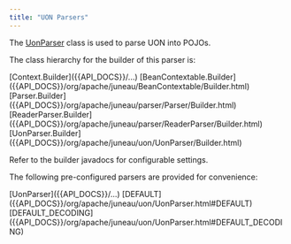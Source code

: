 ```yaml
---
title: "UON Parsers"
---
```


The [UonParser]({{API_DOCS}}/org/apache/juneau/uon/UonParser.html) class is used to parse UON into POJOs.

The class hierarchy for the builder of this parser is:

<tree>
<node-0><java-abstract-class>[Context.Builder]({{API_DOCS}}/...)</java-abstract-class></node-0>
<node-1><java-abstract-class>[BeanContextable.Builder]({{API_DOCS}}/org/apache/juneau/BeanContextable/Builder.html)</java-abstract-class></node-1>
<node-2><java-abstract-class>[Parser.Builder]({{API_DOCS}}/org/apache/juneau/parser/Parser/Builder.html)</java-abstract-class></node-2>
<node-3><java-abstract-class>[ReaderParser.Builder]({{API_DOCS}}/org/apache/juneau/parser/ReaderParser/Builder.html)</java-abstract-class></node-3>
<node-4><java-class>[UonParser.Builder]({{API_DOCS}}/org/apache/juneau/uon/UonParser/Builder.html)</java-class></node-4>
</tree>

Refer to the builder javadocs for configurable settings.

The following pre-configured parsers are provided for convenience:

<tree>
<node-0><java-class>[UonParser]({{API_DOCS}}/...)</java-class></node-0>
<node-1><javac-field>[DEFAULT]({{API_DOCS}}/org/apache/juneau/uon/UonParser.html#DEFAULT)</javac-field></node-1>
<node-1><javac-field>[DEFAULT_DECODING]({{API_DOCS}}/org/apache/juneau/uon/UonParser.html#DEFAULT_DECODING)</javac-field></node-1>
</tree>